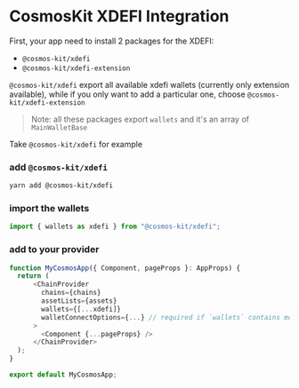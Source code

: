 # CosmosKit XDEFI Integration

First, your app need to install 2 packages for the XDEFI:

- `@cosmos-kit/xdefi`
- `@cosmos-kit/xdefi-extension`

`@cosmos-kit/xdefi` export all available xdefi wallets (currently only extension available), while if you only want to add a particular one, choose `@cosmos-kit/xdefi-extension`

> Note: all these packages export `wallets` and it's an array of `MainWalletBase`

Take `@cosmos-kit/xdefi` for example

### add `@cosmos-kit/xdefi`

```bash
yarn add @cosmos-kit/xdefi
```

### import the wallets

```javascript
import { wallets as xdefi } from "@cosmos-kit/xdefi";
```

### add to your provider

```javascript
function MyCosmosApp({ Component, pageProps }: AppProps) {
  return (
      <ChainProvider
        chains={chains}
        assetLists={assets}
        wallets={[...xdefi]}
        walletConnectOptions={...} // required if `wallets` contains mobile wallets
      >
        <Component {...pageProps} />
      </ChainProvider>
  );
}

export default MyCosmosApp;
```
